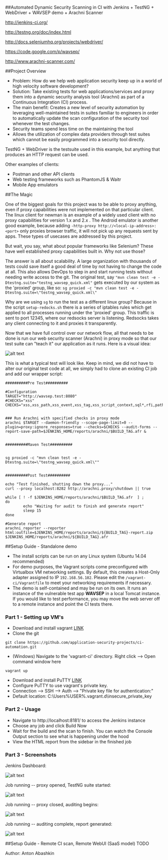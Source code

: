 ##Automated Dynamic Security Scanning in CI with Jenkins + TestNG + WebDriver + WAVSEP demo + Arachni Scanner 

http://jenkins-ci.org/  

http://testng.org/doc/index.html  

http://docs.seleniumhq.org/projects/webdriver/  

https://code.google.com/p/wavsep/  

http://www.arachni-scanner.com/  


##Project Overview

* Problem: How do we help web application security keep up in a world of high velocity software development?
* Solution: Take existing tests for web applications/services and proxy them into a dynamic security analysis tool (Arachni) as part of a Continuous Integration (CI) process.
* The main benefit: Creates a new level of security automation by leveraging well-maintained tests in suites familiar to engineers in order to automatically update the scan configuration of the security tool whenever the test changes.
 * Security teams spend less time on the maintaining the tool
 * Allows the utilization of complex data providers through test suites which cannot be easily programmed into a security tool directly.

TestNG + WebDriver is the testsuite used in this example, but anything that produces an HTTP request can be used.

Other examples of clients:
* Postman and other API clients
* Web testing frameworks such as PhantomJS & Waitr
* Mobile App emulators


##The Magic

One of the biggest goals for this project was to be able to proxy anything, even if proxy capabilities were not implemented on that particular client. The linux client for newman is an example of a widely used client with no proxy capabilities for version 1.x and 2.x . The Android emulator is another good example, because adding `-http-proxy http://<local-ip-address>:<port>` only proxies browser traffic, it will not pick up any requests sent by apps. These types of usecases are addressed by this project.

But wait, you say, what about popular frameworks like Selenium? These have well established proxy capabilities built in. Why not use those?

The answer is all about scalability. A large organization with thousands of tests could save itself a good deal of time by not having to change the code at all. This also allows DevOps to step in and start running tests without needing write access to the git. The original test, say `"mvn clean test -e -Dtestng.suite="testng_wavsep_quick.xml"` gets executed by our system as the 'proxied' group, like so: `sg proxied -c "mvn clean test -e -Dtestng.suite=\"testng_wavsep_quick.xml\"`

Why are we using `sg` to run the test as a different linux group? Because in the script `setup-redocks.sh` there is a series of iptables rules which get applied to all processes running under the 'proxied' group. This traffic is sent to port 12345, where our redsocks server is listening. Redsocks takes any client connecting to it and proxies it transparently.

Now that we have full control over our network flow, all that needs to be done is run our web security scanner (Arachni) in proxy mode so that our test suite can "teach it" our application as it runs. Here is a visual idea:

![alt text](https://github.com/application-security-projects/ci-automation/raw/master/screenshots/diagram_overview.png)

This is what a typical test will look like. Keep in mind, we did not have to alter our original test code at all, we simply had to clone an existing CI job and add our wrapper script:

```
##########Pre Test##########

#Configuration
TARGET="http://wavsep.test:8080"
#CHECKS="xss"
CHECKS="xss,xss_path,xss_event,xss_tag,xss_script_context,sql*,rfi,path_traversal,file_inclusion,unvalidated_redirect"


### Run Arachni with specified checks in proxy mode
arachni $TARGET --daemon-friendly --scope-page-limit=0 --plugin=proxy:ignore_responses=true --checks=$CHECKS --audit-forms --report-save-path=$JENKINS_HOME/reports/arachni/$BUILD_TAG.afr &


##########Maven Test##########


sg proxied -c "mvn clean test -e -Dtestng.suite=\"testng_wavsep_quick.xml\""


##########Post Test##########

echo "Test finished, shutting down the proxy..."
curl --proxy localhost:8282 http://arachni.proxy/shutdown || true

while [ ! -f $JENKINS_HOME/reports/arachni/$BUILD_TAG.afr  ] ;
do
        echo "Waiting for audit to finish and generate report"
        sleep 15
done

#Generate report
arachni_reporter --reporter html:outfile=$JENKINS_HOME/reports/arachni/${BUILD_TAG}-report.zip $JENKINS_HOME/reports/arachni/${BUILD_TAG}.afr
```


##Setup Guide - Standalone demo

* The install scripts can be run on any Linux system (Ubuntu 14.04 recommended)
* For demo purposes, the Vagrant scripts come preconfigured with Virtualbox VM networking settings. By default, this creates a Host-Only adapter assigned to IP `192.168.56.102`. Please edit the `/vagrant-ci/Vagrantfile` to meet your networking requirements if necessary.
* The demo is self-contained and may be run on its own. It runs an instance of the vulnerable test app **WAVSEP** in a local Tomcat instance. If you would like to test performance, you may move the web server off to a remote instance and point the CI tests there.

### Part 1 - Setting up VM's

* Download and install vagrant [LINK](http://www.vagrantup.com/downloads.html)
* Clone the git
```
git clone https://github.com/application-security-projects/ci-automation.git
```
* (Windows) Navigate to the 'vagrant-ci' directory. Right click --> Open command window here
```
vagrant up
```

* Download and install PuTTY [LINK](http://www.chiark.greenend.org.uk/~sgtatham/putty/download.html)
* Configure PuTTY to use vagrant's private key.
 * Connection --> SSH --> Auth --> "Private key file for authentication:"
 * Default location: C:\Users\%USER%\.vagrant.d\insecure_private_key

### Part 2 - Usage
* Navigate to http://localhost:8181/ to access the Jenkins instance
* Choose any job and click Build Now
* Wait for the build and the scan to finish. You can watch the Console Output section to see what is happening under the hood
* View the HTML report from the sidebar in the finished job

### Part 3 - Screenshots
Jenkins Dashboard:

![alt text](https://github.com/application-security-projects/ci-automation/raw/master/screenshots/ss_jenkins.png)


Job running -- proxy opened, TestNG suite started:

![alt text](https://github.com/application-security-projects/ci-automation/raw/master/screenshots/ss_jenkins_log1.png)


Job running -- proxy closed, auditing begins:

![alt text](https://github.com/application-security-projects/ci-automation/raw/master/screenshots/ss_jenkins_log2.png)


Job running -- auditing complete, report generated:

![alt text](https://github.com/application-security-projects/ci-automation/raw/master/screenshots/ss_jenkins_log3.png)

##Setup Guide - Remote CI scan, Remote WebUI (SaaS model)
TODO

Author: Anton Abashkin  
